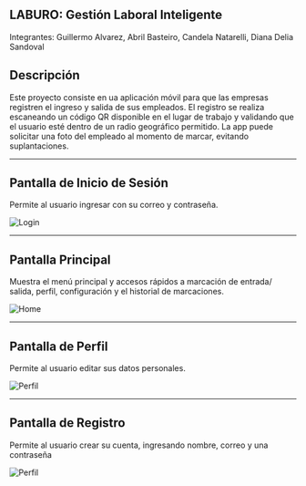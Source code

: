 ## LABURO: Gestión Laboral Inteligente
Integrantes:
Guillermo Alvarez, 
Abril Basteiro,
Candela Natarelli,
Diana Delia Sandoval


## Descripción
Este proyecto consiste en ua aplicación móvil para que las empresas registren el ingreso y salida de sus
empleados. El registro se realiza escaneando un código QR disponible en el lugar de
trabajo y validando que el usuario esté dentro de un radio geográfico permitido. La
app puede solicitar una foto del empleado al momento de marcar, evitando
suplantaciones. 

---

## Pantalla de Inicio de Sesión
Permite al usuario ingresar con su correo y contraseña.  

![Login](READMEImg/login2.jpg)

---

## Pantalla Principal
Muestra el menú principal y accesos rápidos a marcación de entrada/ salida, perfil, configuración y el historial de marcaciones. 

![Home](READMEImg/home.jpg)

---

## Pantalla de Perfil
Permite al usuario editar sus datos personales.  

![Perfil](READMEImg/perfil.jpg)

---
## Pantalla de Registro
Permite al usuario crear su cuenta, ingresando nombre, correo y una contraseña  

![Perfil](READMEImg/register.jpg)
